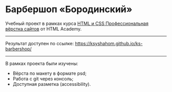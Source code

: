 # Барбершоп «Бородинский»

Учебный проект в рамках курса [HTML и CSS Профессиональная вёрстка сайтов](https://htmlacademy.ru/intensive/htmlcss) от HTML Academy.

---

Результат доступен по ссылке: https://ksyshahom.github.io/ks-barbershop/

---

В рамках проекта были изучены:
- Вёрста по макету в формате psd;
- Работа с git через консоль;
- Доступная разметка (accessibility).
